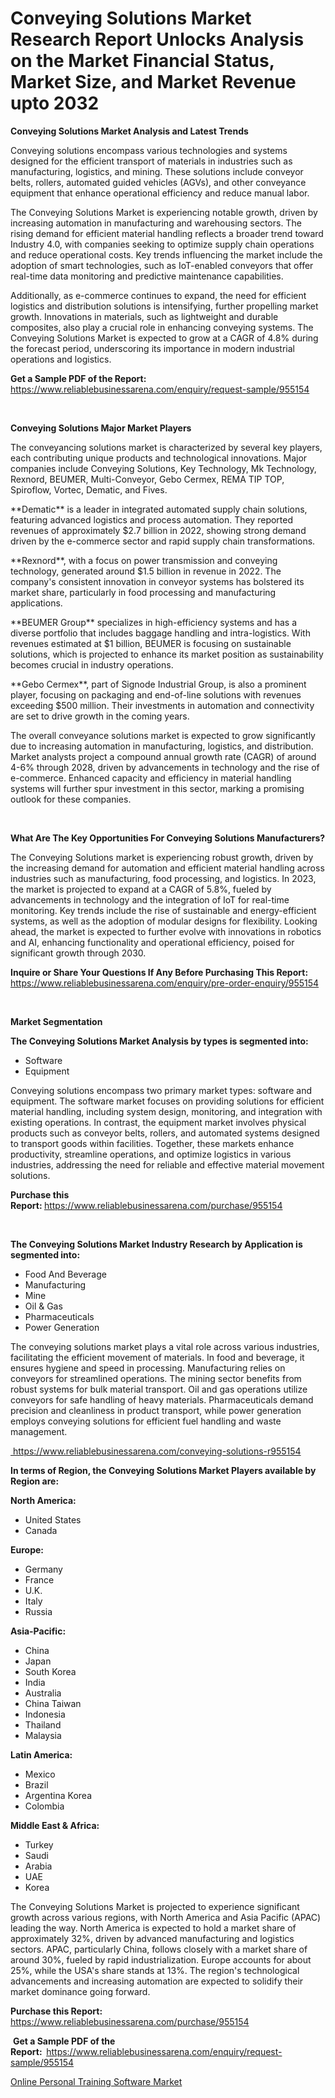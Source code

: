 <p><h1>Conveying Solutions Market Research Report Unlocks Analysis on the Market Financial Status, Market Size, and Market Revenue upto 2032</h1></p><p><strong>Conveying Solutions Market Analysis and Latest Trends</strong></p>
<p><p>Conveying solutions encompass various technologies and systems designed for the efficient transport of materials in industries such as manufacturing, logistics, and mining. These solutions include conveyor belts, rollers, automated guided vehicles (AGVs), and other conveyance equipment that enhance operational efficiency and reduce manual labor.</p><p>The Conveying Solutions Market is experiencing notable growth, driven by increasing automation in manufacturing and warehousing sectors. The rising demand for efficient material handling reflects a broader trend toward Industry 4.0, with companies seeking to optimize supply chain operations and reduce operational costs. Key trends influencing the market include the adoption of smart technologies, such as IoT-enabled conveyors that offer real-time data monitoring and predictive maintenance capabilities. </p><p>Additionally, as e-commerce continues to expand, the need for efficient logistics and distribution solutions is intensifying, further propelling market growth. Innovations in materials, such as lightweight and durable composites, also play a crucial role in enhancing conveying systems. The Conveying Solutions Market is expected to grow at a CAGR of 4.8% during the forecast period, underscoring its importance in modern industrial operations and logistics.</p></p>
<p><strong>Get a Sample PDF of the Report:&nbsp;</strong> <a href="https://www.reliablebusinessarena.com/enquiry/request-sample/955154?utm_campaign=2992&utm_medium=2&utm_source=Github&utm_content=ia&utm_term=07032025&utm_id=conveying-solutions">https://www.reliablebusinessarena.com/enquiry/request-sample/955154</a></p>
<p>&nbsp;</p>
<p><strong>Conveying Solutions Major Market Players</strong></p>
<p><p>The conveyancing solutions market is characterized by several key players, each contributing unique products and technological innovations. Major companies include Conveying Solutions, Key Technology, Mk Technology, Rexnord, BEUMER, Multi-Conveyor, Gebo Cermex, REMA TIP TOP, Spiroflow, Vortec, Dematic, and Fives.</p><p>**Dematic** is a leader in integrated automated supply chain solutions, featuring advanced logistics and process automation. They reported revenues of approximately $2.7 billion in 2022, showing strong demand driven by the e-commerce sector and rapid supply chain transformations.</p><p>**Rexnord**, with a focus on power transmission and conveying technology, generated around $1.5 billion in revenue in 2022. The company's consistent innovation in conveyor systems has bolstered its market share, particularly in food processing and manufacturing applications.</p><p>**BEUMER Group** specializes in high-efficiency systems and has a diverse portfolio that includes baggage handling and intra-logistics. With revenues estimated at $1 billion, BEUMER is focusing on sustainable solutions, which is projected to enhance its market position as sustainability becomes crucial in industry operations.</p><p>**Gebo Cermex**, part of Signode Industrial Group, is also a prominent player, focusing on packaging and end-of-line solutions with revenues exceeding $500 million. Their investments in automation and connectivity are set to drive growth in the coming years.</p><p>The overall conveyance solutions market is expected to grow significantly due to increasing automation in manufacturing, logistics, and distribution. Market analysts project a compound annual growth rate (CAGR) of around 4-6% through 2028, driven by advancements in technology and the rise of e-commerce. Enhanced capacity and efficiency in material handling systems will further spur investment in this sector, marking a promising outlook for these companies.</p></p>
<p>&nbsp;</p>
<p><strong>What Are The Key Opportunities For Conveying Solutions Manufacturers?</strong></p>
<p><p>The Conveying Solutions market is experiencing robust growth, driven by the increasing demand for automation and efficient material handling across industries such as manufacturing, food processing, and logistics. In 2023, the market is projected to expand at a CAGR of 5.8%, fueled by advancements in technology and the integration of IoT for real-time monitoring. Key trends include the rise of sustainable and energy-efficient systems, as well as the adoption of modular designs for flexibility. Looking ahead, the market is expected to further evolve with innovations in robotics and AI, enhancing functionality and operational efficiency, poised for significant growth through 2030.</p></p>
<p><strong>Inquire or Share Your Questions If Any Before Purchasing This Report:</strong> <a href="https://www.reliablebusinessarena.com/enquiry/pre-order-enquiry/955154?utm_campaign=2992&utm_medium=2&utm_source=Github&utm_content=ia&utm_term=07032025&utm_id=conveying-solutions">https://www.reliablebusinessarena.com/enquiry/pre-order-enquiry/955154</a></p>
<p>&nbsp;</p>
<p><strong>Market Segmentation</strong></p>
<p><strong>The Conveying Solutions Market Analysis by types is segmented into:</strong></p>
<p><ul><li>Software</li><li>Equipment</li></ul></p>
<p><p>Conveying solutions encompass two primary market types: software and equipment. The software market focuses on providing solutions for efficient material handling, including system design, monitoring, and integration with existing operations. In contrast, the equipment market involves physical products such as conveyor belts, rollers, and automated systems designed to transport goods within facilities. Together, these markets enhance productivity, streamline operations, and optimize logistics in various industries, addressing the need for reliable and effective material movement solutions.</p></p>
<p><strong>Purchase this Report:&nbsp;</strong><a href="https://www.reliablebusinessarena.com/purchase/955154?utm_campaign=2992&utm_medium=2&utm_source=Github&utm_content=ia&utm_term=07032025&utm_id=conveying-solutions">https://www.reliablebusinessarena.com/purchase/955154</a></p>
<p>&nbsp;</p>
<p><strong>The Conveying Solutions Market Industry Research by Application is segmented into:</strong></p>
<p><ul><li>Food And Beverage</li><li>Manufacturing</li><li>Mine</li><li>Oil & Gas</li><li>Pharmaceuticals</li><li>Power Generation</li></ul></p>
<p><p>The conveying solutions market plays a vital role across various industries, facilitating the efficient movement of materials. In food and beverage, it ensures hygiene and speed in processing. Manufacturing relies on conveyors for streamlined operations. The mining sector benefits from robust systems for bulk material transport. Oil and gas operations utilize conveyors for safe handling of heavy materials. Pharmaceuticals demand precision and cleanliness in product transport, while power generation employs conveying solutions for efficient fuel handling and waste management.</p></p>
<p><a href="https://www.reliablebusinessarena.com/conveying-solutions-r955154?utm_campaign=2992&utm_medium=2&utm_source=Github&utm_content=ia&utm_term=07032025&utm_id=conveying-solutions">&nbsp;https://www.reliablebusinessarena.com/conveying-solutions-r955154</a></p>
<p><strong>In terms of Region, the Conveying Solutions Market Players available by Region are:</strong></p>
<p>
    <p> <strong> North America: </strong>
        <ul>
            <li>United States</li>
            <li>Canada</li>
        </ul>
        </p> 
    <p> <strong> Europe: </strong>
        <ul>
            <li>Germany</li>
            <li>France</li>
            <li>U.K.</li>
            <li>Italy</li>
            <li>Russia</li>
        </ul>
        </p> 
    <p> <strong> Asia-Pacific: </strong>
        <ul>
            <li>China</li>
            <li>Japan</li>
            <li>South Korea</li>
            <li>India</li>
            <li>Australia</li>
            <li>China Taiwan</li>
            <li>Indonesia</li>
            <li>Thailand</li>
            <li>Malaysia</li>
        </ul>
        </p> 
    <p> <strong> Latin America: </strong>
        <ul>
            <li>Mexico</li>
            <li>Brazil</li>
            <li>Argentina Korea</li>
            <li>Colombia</li>
        </ul>
        </p> 
    <p> <strong> Middle East & Africa: </strong>
        <ul>
            <li>Turkey</li>
            <li>Saudi</li>
            <li>Arabia</li>
            <li>UAE</li>
            <li>Korea</li>
        </ul>
    </p>
    </p>
<p><p>The Conveying Solutions Market is projected to experience significant growth across various regions, with North America and Asia Pacific (APAC) leading the way. North America is expected to hold a market share of approximately 32%, driven by advanced manufacturing and logistics sectors. APAC, particularly China, follows closely with a market share of around 30%, fueled by rapid industrialization. Europe accounts for about 25%, while the USA's share stands at 13%. The region's technological advancements and increasing automation are expected to solidify their market dominance going forward.</p></p>
<p><strong>Purchase this Report: </strong><a href="https://www.reliablebusinessarena.com/purchase/955154?utm_campaign=2992&utm_medium=2&utm_source=Github&utm_content=ia&utm_term=07032025&utm_id=conveying-solutions">https://www.reliablebusinessarena.com/purchase/955154</a></p>
<p>&nbsp;<strong>Get a Sample PDF of the Report:&nbsp;&nbsp;</strong><a href="https://www.reliablebusinessarena.com/enquiry/request-sample/955154?utm_campaign=2992&utm_medium=2&utm_source=Github&utm_content=ia&utm_term=07032025&utm_id=conveying-solutions">https://www.reliablebusinessarena.com/enquiry/request-sample/955154</a></p>
<p><strong></strong></p>
<p><p><a href="https://github.com/saroarmaicky/Market-Research-Report-List-1/blob/main/online-personal-training-software-market.md?utm_campaign=2992&utm_medium=2&utm_source=Github&utm_content=ia&utm_term=07032025&utm_id=conveying-solutions">Online Personal Training Software Market</a></p></p>